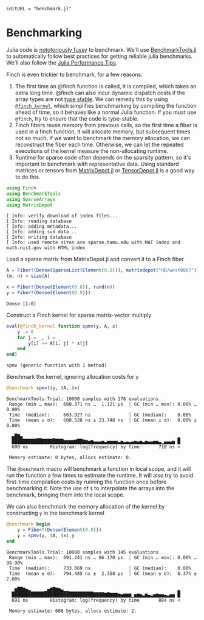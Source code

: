 ```@meta
EditURL = "benchmark.jl"
```

# Benchmarking

Julia code is [nototoriously
fussy](https://github.com/JuliaCI/BenchmarkTools.jl#why-does-this-package-exist)
to benchmark.
We'll use [BenchmarkTools.jl](https://github.com/JuliaCI/BenchmarkTools.jl)
to automatically follow best practices for getting reliable julia benchmarks. We'll also
follow the [Julia Performance Tips](https://docs.julialang.org/en/v1/manual/performance-tips/).

Finch is even trickier to benchmark, for a few reasons:
1. The first time an @finch function is called, it is compiled, which takes an
   extra long time. @finch can also incur dynamic dispatch costs if the array
   types are not [type
   stable](https://docs.julialang.org/en/v1/manual/faq/#man-type-stability). We
   can remedy this by using [`@finch_kernel`](@ref), which simplifies
   benchmarking by compiling the function ahead of time, so it behaves like a
   normal Julia function. If you must use `@finch`, try to ensure that the code
   is type-stable.
2. Finch fibers reuse memory from previous calls, so the first time a fiber is
   used in a finch function, it will allocate memory, but subsequent times not so
   much. If we want to benchmark the memory allocation, we can reconstruct the
   fiber each time. Otherwise, we can let the repeated executions of the kernel
   measure the non-allocating runtime.
3. Runtime for sparse code often depends on the sparsity pattern, so it's
   important to benchmark with representative data. Using standard matrices or tensors from
   [MatrixDepot.jl](https://github.com/JuliaLinearAlgebra/MatrixDepot.jl) or
   [TensorDepot.jl](https://github.com/willow-ahrens/TensorDepot.jl) is a good
   way to do this.

````julia
using Finch
using BenchmarkTools
using SparseArrays
using MatrixDepot
````

````
[ Info: verify download of index files...
[ Info: reading database
[ Info: adding metadata...
[ Info: adding svd data...
[ Info: writing database
[ Info: used remote sites are sparse.tamu.edu with MAT index and math.nist.gov with HTML index

````

Load a sparse matrix from MatrixDepot.jl and convert it to a Finch fiber

````julia
A = Fiber!(Dense(SparseList(Element(0.0))), matrixdepot("HB/west0067"))
(m, n) = size(A)

x = Fiber!(Dense(Element(0.0)), rand(n))
y = Fiber!(Dense(Element(0.0)))
````

````
Dense [1:0]
````

Construct a Finch kernel for sparse matrix-vector multiply

````julia
eval(@finch_kernel function spmv(y, A, x)
    y .= 0
    for j = _, i = _
        y[i] += A[i, j] * x[j]
    end
end)
````

````
spmv (generic function with 1 method)
````

Benchmark the kernel, ignoring allocation costs for y

````julia
@benchmark spmv($y, $A, $x)
````

````
BenchmarkTools.Trial: 10000 samples with 178 evaluations.
 Range (min … max):  600.371 ns …  1.121 μs  ┊ GC (min … max): 0.00% … 0.00%
 Time  (median):     603.927 ns              ┊ GC (median):    0.00%
 Time  (mean ± σ):   608.528 ns ± 23.748 ns  ┊ GC (mean ± σ):  0.00% ± 0.00%

  ▄█▇▄     ▁▁    ▁                                             ▂
  ███████████████████▆▆▆▆▇██▇▆▅▆▄▄▄▅▃▅▅▅▅▃▅▃▄▃▄▅▄▅▃▅▄▄▅▅▃▁▄▄▄▅ █
  600 ns        Histogram: log(frequency) by time       710 ns <

 Memory estimate: 0 bytes, allocs estimate: 0.
````

The `@benchmark` macro will benchmark a function in local scope, and it will run
the function a few times to estimate the runtime. It will also try to avoid
first-time compilation costs by running the function once before benchmarking
it. Note the use of `$` to interpolate the arrays into the benchmark, bringing
them into the local scope.

We can also benchmark the memory allocation of the kernel by constructing `y` in the
benchmark kernel

````julia
@benchmark begin
    y = Fiber!(Dense(Element(0.0)))
    y = spmv(y, $A, $x).y
end
````

````
BenchmarkTools.Trial: 10000 samples with 145 evaluations.
 Range (min … max):  691.241 ns … 86.170 μs  ┊ GC (min … max): 0.00% … 98.90%
 Time  (median):     733.069 ns              ┊ GC (median):    0.00%
 Time  (mean ± σ):   794.485 ns ±  2.358 μs  ┊ GC (mean ± σ):  8.37% ±  2.80%

  ▁▆██▇▅▃▁▁▁▁▁▂▅▇█▇▆▄▂▂▁▁▁▁▁▁▁▁▁                               ▃
  ██████████████████████████████████▇█▇▇▇▆▅▆▆▆▁▅▆▅▃▆▄▃▅▆▅▅▄▃▅▅ █
  691 ns        Histogram: log(frequency) by time       884 ns <

 Memory estimate: 608 bytes, allocs estimate: 2.
````

